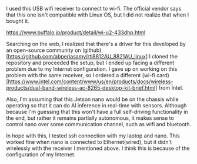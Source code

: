 I used this USB wifi receiver to connect to wi-fi. The official vendor says that this one isn't compatible with Linux OS, but I did not realize that when I bought it.

https://www.buffalo.jp/product/detail/wi-u2-433dhp.html


Searching on the web, I realized that there's a driver for this developed by an open-source community on (github)[https://github.com/abperiasamy/rtl8812AU_8821AU_linux] I cloned the repository and proceeded the setup, but I ended up facing a different problem due to my Internet configuration. I gave up on working on this problem with the same receiver, so I ordered a different (wi-fi card)[https://www.intel.com/content/www/us/en/products/docs/wireless-products/dual-band-wireless-ac-8265-desktop-kit-brief.html] from Intel. 

Also, I'm assuming that this Jetson nano would be on the chassis while operating so that it can do AI inference in real-time with sensors. Although because I'm guessing that this won't have a full self-driving functionality in the end, but rather it remains partially autonomous, it makes sense to control nano over some communication channel, such as wifi and bluetooth. 

In hope with this, I tested ssh connection with my laptop and nano. This worked fine when nano is connected to Ethernet(wired), but it didn't wirelessly with the receiver I mentioned above. I think this is because of the configuration of my Internet.

